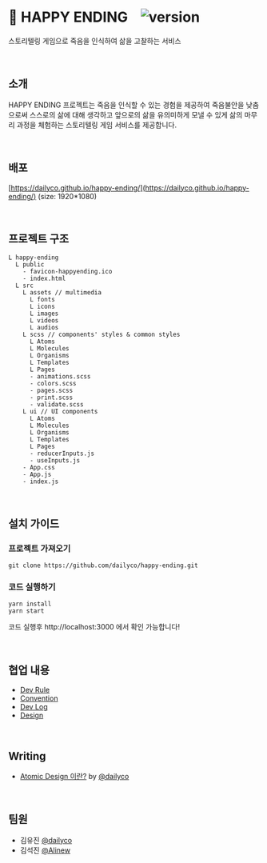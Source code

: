 # 🥀 HAPPY ENDINGㅤ![version](https://img.shields.io/badge/version-v1.0.0-blue)
스토리텔링 게임으로 죽음을 인식하여 삶을 고찰하는 서비스

<br/>

## 소개
HAPPY ENDING 프로젝트는 죽음을 인식할 수 있는 경험을 제공하여 죽음불안을 낮춤으로써 스스로의 삶에 대해 생각하고 앞으로의 삶을 유의미하게 모낼 수 있게 삶의 마무리 과정을 체험하는 스토리텔링 게임 서비스를 제공합니다.

<br/>

## 배포
[https://dailyco.github.io/happy-ending/](https://dailyco.github.io/happy-ending/) (size: 1920\*1080)

<br/>

## 프로젝트 구조
```
L happy-ending
  L public
    - favicon-happyending.ico
    - index.html
  L src
    L assets // multimedia
      L fonts
      L icons
      L images
      L videos
      L audios
    L scss // components' styles & common styles
      L Atoms
      L Molecules
      L Organisms
      L Templates
      L Pages
      - animations.scss
      - colors.scss
      - pages.scss
      - print.scss
      - validate.scss
    L ui // UI components
      L Atoms
      L Molecules
      L Organisms
      L Templates
      L Pages
      - reducerInputs.js
      - useInputs.js
    - App.css
    - App.js
    - index.js
```

<br/>

## 설치 가이드
### 프로젝트 가져오기
```
git clone https://github.com/dailyco/happy-ending.git
```
### 코드 실행하기
```
yarn install
yarn start
```
코드 실행후 http://localhost:3000 에서 확인 가능합니다!

<br/>

## 협업 내용
- [Dev Rule](https://github.com/dailyco/happy-ending/wiki/🤙🏻-Dev-Rule)
- [Convention](https://github.com/dailyco/happy-ending/wiki/✨-Convention)
- [Dev Log](https://www.notion.so/d8beacec1f1e40f0833200cbe2bcec1c?v=eeda10c157db493780445c1a078eb156)
- [Design](https://app.zeplin.io/project/5f54e4ef65e81f48a04d1968/dashboard?sid=5f5c6d981106877aba5e5d90)

<br/>

## Writing
- [Atomic Design 이란?](https://github.com/dailyco/happy-ending/wiki/%F0%9F%8F%97-Atomic-Design) by [@dailyco](https://github.com/dailyco)

<br/>

## 팀원
- 김유진 [@dailyco](https://github.com/dailyco)
- 김석진 [@Alinew](https://github.com/SukJinKim)

